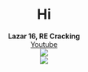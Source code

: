 <h1 align="center">Hi</h1>
<p align="center">
  <b>Lazar 16, RE Cracking</b><br>
  <a href="https://www.youtube.com/channel/UCZeI4eM-JxF0Aq72XcPMP5g">Youtube</a><br>
  <img src="https://user-images.githubusercontent.com/69907830/126052717-a07f16da-ac53-4b47-b51b-e13a9b4a84cb.gif"><br>
  <img src="https://komarev.com/ghpvc/?username=ret42&color=1a1a1a">
  <br></br>
